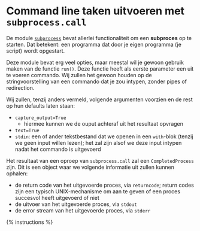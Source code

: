 # Command line taken uitvoeren met `subprocess.call`
De module [`subprocess`](https://docs.python.org/3/library/subprocess.html) bevat allerlei functionaliteit om een **subproces** op te starten. Dat betekent: een programma dat door je eigen programma (je script) wordt opgestart.

Deze module bevat erg veel opties, maar meestal wil je gewoon gebruik maken van de functie `run()`. Deze functie heeft als eerste parameter een uit te voeren commando. Wij zullen het gewoon houden op de stringvoorstelling van een commando dat je zou intypen, zonder pipes of redirection.

Wij zullen, tenzij anders vermeld, volgende argumenten voorzien en de rest op hun defaults laten staan:

- `capture_output=True`
  - hiermee kunnen we de ouput achteraf uit het resultaat opvragen
- `text=True`
- `stdin`: een of ander tekstbestand dat we openen in een `with`-blok (tenzij we geen input willen lezen); het zal zijn alsof we deze input intypen nadat het commando is uitgevoerd

Het resultaat van een oproep van `subprocess.call` zal een `CompletedProcess` zijn. Dit is een object waar we volgende informatie uit zullen kunnen ophalen:

- de return code van het uitgevoerde proces, via `returncode`; return codes zijn een typisch UNIX-mechanisme om aan te geven of een proces succesvol heeft uitgevoerd of niet
- de uitvoer van het uitgevoerde proces, via `stdout`
- de error stream van het uitgevoerde proces, via `stderr`

{% instructions %}
